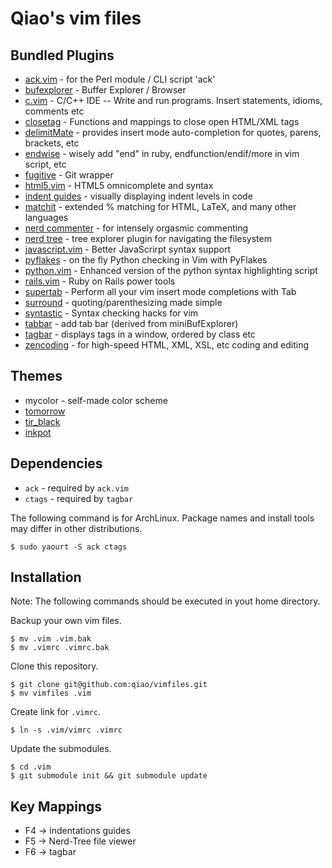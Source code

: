 Qiao's vim files
================

## Bundled Plugins ##

* [ack.vim](https://github.com/mileszs/ack.vim) - for the Perl module / CLI script 'ack'
* [bufexplorer](https://github.com/vim-scripts/bufexplorer.zip) - Buffer Explorer / Browser
* [c.vim](https://github.com/vim-scripts/c.vim) - C/C++ IDE -- Write and run programs. Insert statements, idioms, comments etc
* [closetag](https://github.com/docunext/closetag.vim) - Functions and mappings to close open HTML/XML tags
* [delimitMate](https://github.com/Raimondi/delimitMate) - provides insert mode auto-completion for quotes, parens, brackets, etc
* [endwise](https://github.com/tpope/vim-endwise) - wisely add "end" in ruby, endfunction/endif/more in vim script, etc
* [fugitive](https://github.com/tpope/vim-fugitive) - Git wrapper 
* [html5.vim](https://github.com/othree/html5.vim) - HTML5 omnicomplete and syntax
* [indent guides](https://github.com/nathanaelkane/vim-indent-guides) - visually displaying indent levels in code
* [matchit](https://github.com/vim-scripts/matchit.zip) - extended % matching for HTML, LaTeX, and many other languages
* [nerd commenter](https://github.com/scrooloose/nerdcommenter) - for intensely orgasmic commenting 
* [nerd tree](https://github.com/scrooloose/nerdtree) - tree explorer plugin for navigating the filesystem
* [javascript.vim](http://www.vim.org/scripts/script.php?script_id=1491) - Better JavaScrirpt syntax support 
* [pyflakes](https://github.com/kevinw/pyflakes-vim) - on the fly Python checking in Vim with PyFlakes
* [python.vim](http://www.vim.org/scripts/script.php?script_id=790) - Enhanced version of the python syntax highlighting script 
* [rails.vim](https://github.com/tpope/vim-rails) - Ruby on Rails power tools 
* [supertab](https://github.com/ervandew/supertab) - Perform all your vim insert mode completions with Tab 
* [surround](https://github.com/tpope/vim-surround) - quoting/parenthesizing made simple
* [syntastic](https://github.com/scrooloose/syntastic/) - Syntax checking hacks for vim 
* [tabbar](http://www.vim.org/scripts/script.php?script_id=1338) - add tab bar (derived from miniBufExplorer)
* [tagbar](https://github.com/majutsushi/tagbar) - displays tags in a window, ordered by class etc
* [zencoding](https://github.com/mattn/zencoding-vim) - for high-speed HTML, XML, XSL, etc coding and editing

## Themes ##

* mycolor - self-made color scheme
* [tomorrow](https://github.com/ChrisKempson/Tomorrow-Theme/tree/master/Vim)
* [tir_black](http://www.vim.org/scripts/script.php?script_id=2777)
* [inkpot](http://www.vim.org/scripts/script.php?script_id=1143)

## Dependencies ##


* `ack` - required by `ack.vim`
* `ctags` - required by `tagbar`

The following command is for ArchLinux. Package names and install tools may differ in other distributions.

```
$ sudo yaourt -S ack ctags
```

## Installation ##

Note: The following commands should be executed in yout home directory.

Backup your own vim files.

    $ mv .vim .vim.bak
    $ mv .vimrc .vimrc.bak

Clone this repository.

    $ git clone git@github.com:qiao/vimfiles.git
    $ mv vimfiles .vim

Create link for `.vimrc`.
    
    $ ln -s .vim/vimrc .vimrc

Update the submodules.

    $ cd .vim
    $ git submodule init && git submodule update

## Key Mappings ##

* F4 -> indentations guides
* F5 -> Nerd-Tree file viewer
* F6 -> tagbar
